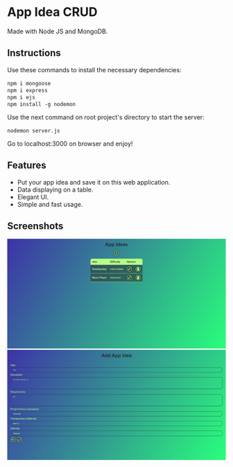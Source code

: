 # App Idea CRUD

Made with Node JS and MongoDB.

## Instructions
Use these commands to install the necessary dependencies:
```
npm i mongoose
npm i express
npm i ejs
npm install -g nodemon
```
Use the next command on root project's directory to start the server:
```
nodemon server.js
```

Go to localhost:3000 on browser and enjoy!

## Features
- Put your app idea and save it on this web application.
- Data displaying on a table.
- Elegant UI.
- Simple and fast usage.

## Screenshots
![Screenshot](./media/main-page.png)
![Screenshot](./media/form.png)
